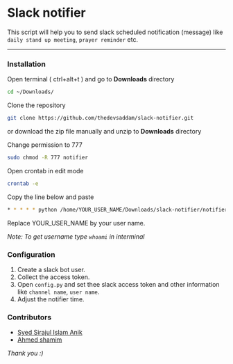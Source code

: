 # Slack notifier
This script will help you to send slack scheduled notification (message) like `daily stand up meeting`, `prayer reminder` etc.

---
### Installation

Open terminal ( ctrl+alt+t ) and go to __Downloads__ directory

```bash
cd ~/Downloads/
```

Clone the repository

```bash
git clone https://github.com/thedevsaddam/slack-notifier.git
```
or download the zip file manually and unzip to __Downloads__ directory

Change permission to 777

```bash
sudo chmod -R 777 notifier
```
Open crontab in edit mode

```bash
crontab -e
```

Copy the line below and paste
```bash
* * * * * python /home/YOUR_USER_NAME/Downloads/slack-notifier/notifier.py
```
Replace YOUR_USER_NAME by your user name.

_Note:  To get username type `whoami` in interminal_

### Configuration

1. Create a slack bot user.
1. Collect the access token.
1. Open `config.py` and set thee slack access token and other information like `channel name`, `user name`.
1. Adjust the notifier time.

### Contributors
* [Syed Sirajul Islam Anik](https://github.com/ssi-anik)
* [Ahmed shamim](https://github.com/me-shaon)

_Thank you :)_
